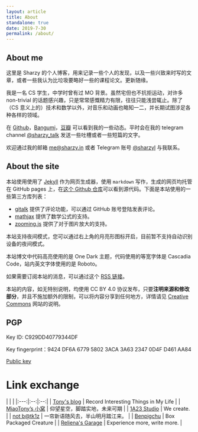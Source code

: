 ```yaml
---
layout: article
title: About
standalone: true
date: 2019-7-30
permalink: /about/
---
```


## About me

这里是 Sharzy 的个人博客，用来记录一些个人的发现，以及一些兴致来时写的文章，或者一些我认为比垃圾要略好一些的课程论文。更新随缘。

我是一名 CS 学生，中学时曾有过 MO 背景。虽然宅但也不抗拒运动，对许多 non-trivial 的话题感兴趣，只是常常感慨精力有限，往往只能浅尝辄止。除了（CS 意义上的）技术和数学以外，对音乐和动画也略知一二，并长期试图涉足各种各样的领域。

在  [Github](https://github.com/SharzyL)，[Bangumi](https://bgm.tv/user/sharzy)，[豆瓣](https://www.douban.com/people/sharzy/) 可以看到我的一些动态。平时会在我的 telegram channel [@sharzy_talk](https://t.me/sharzy_talk) 发送一些吐槽或者一些短篇的文字。

欢迎通过我的邮箱 [me@sharzy.in](mailto:me@sharzy.in) 或者 Telegram 账号 [@sharzyl](https://t.me/sharzyl) 与我联系。

## About the site

本站使用使用了 [Jekyll](https://jekyllrb.com) 作为网页生成器，使用 `markdown` 写作，生成的网页均托管在 GitHub pages 上，在[这个 Github 仓库](https://github.com/SharzyL/SharzyL.github.io/tree/source)可以看到源代码。下面是本站使用的一些第三方库列表：

- [gitalk](https://github.com/gitalk/gitalk) 提供了评论功能，可以通过 GitHub 账号登陆发表评论。
- [mathjax](https://www.mathjax.org/) 提供了数学公式的支持。
- [zooming.js](https://github.com/kingdido999/zooming) 提供了对于图片放大的支持。

本站支持夜间模式，您可以通过右上角的月亮形图标开启，目前暂不支持自动识别设备的夜间模式。

本站博文中代码高亮使用的是 One Dark 主题，代码使用的等宽字体是 Cascadia Code，站内英文字体使用的是 Roboto。

如果需要订阅本站的消息，可以通过这个 [RSS 链接](/feed.xml)。

本站的内容，如无特别说明，均使用 CC BY 4.0 协议发布，只要**注明来源和修改部分**，并且不施加额外的限制，可以将内容分享到任何地方，详情请见 [Creative Commons](https://creativecommons.org/licenses/by/4.0/) 网站的说明。

## PGP

Key ID: C929DD40779344DF

Key fingerprint：9424 DF6A 6779 5802 3ACA  3A63 2347 0D4F D461 AA84

[Public key](https://keys.openpgp.org/vks/v1/by-fingerprint/FCC01E576D7732FF264BDE53C929DD40779344DF)

# Link exchange

| | |
|:---:|:--:|:--:|
| [Tony's blog](https://fengtony686.github.io/) | Record Interesting Things in My Life |
| [MiaoTony’s 小窝](https://miaotony.xyz/) | 仰望星空，脚踏实地，未来可期 |
| [1A23 Studio](https://1a23.com/) | We create. | 
| [not b@tk1z](https://blog.batkiz.com/) | 一帘新语随风去，半山明月踏江来。 |
| [Benpigchu](https://benpigchu.com/) | Box Packaged Creature |
| [Reliena's Garage](https://blog.cyanoxygen.xyz) | Experience more, write more. |
